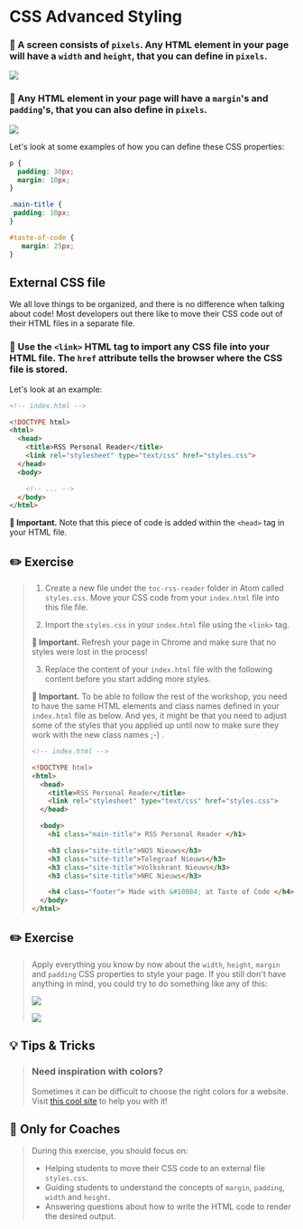 # CSS Advanced Styling

### 🌟 A screen consists of `pixels`. Any HTML element in your page will have a `width` and `height`, that you can define in `pixels`.

[![](http://cd.sseu.re/20170208-aqays.png)](http://cd.sseu.re/20170208-aqays.png)

### 🌟 Any HTML element in your page will have a `margin`'s and `padding`'s, that you can also define in `pixels`.

[![](http://cd.sseu.re/20170208-dckoh.png)](http://cd.sseu.re/20170208-dckoh.png)

Let's look at some examples of how you can define these CSS properties:

```css
p {
  padding: 30px;
  margin: 10px;
}

.main-title {
 padding: 10px;
}

#taste-of-code {
   margin: 25px;
}
```





## External CSS file

We all love things to be organized, and there is no difference when talking about code! Most developers out there like to move their CSS code out of their HTML files in a separate file.

### 🌟 Use the `<link>` HTML tag to import any CSS file into your HTML file. The `href` attribute tells the browser where the CSS file is stored.

Let's look at an example:

```html
<!-- index.html -->

<!DOCTYPE html>
<html>
  <head>
    <title>RSS Personal Reader</title>
    <link rel="stylesheet" type="text/css" href="styles.css">
  </head>
  <body>

    <!-- ... -->
  </body>
</html>
```

**📍 Important.** Note that this piece of code is added within the `<head>` tag in your HTML file.





## ✏️ Exercise

> 1. Create a new file under the `toc-rss-reader` folder in Atom called `styles.css`. Move your CSS code from your `index.html` file into this file file.
>
> 2. Import the `styles.css` in your `index.html` file using the `<link>` tag.
>
>   **📍 Important.** Refresh your page in Chrome and make sure that no styles were lost in the process!
>
> 3. Replace the content of your `index.html` file with the following content before you start adding more styles.
>
>   **📍 Important.** To be able to follow the rest of the workshop, you need to have the same HTML elements and class names defined in your `index.html` file as below. And yes, it might be that you need to adjust some of the styles that you applied up until now to make sure they work with the new class names ;-) .
>
>   ```html
>   <!-- index.html -->
>
>   <!DOCTYPE html>
>   <html>
>     <head>
>       <title>RSS Personal Reader</title>
>       <link rel="stylesheet" type="text/css" href="styles.css">
>     </head>
>
>     <body>
>       <h1 class="main-title"> RSS Personal Reader </h1>
>
>       <h3 class="site-title">NOS Nieuws</h3>
>       <h3 class="site-title">Telegraaf Nieuws</h3>
>       <h3 class="site-title">Volkskrant Nieuws</h3>
>       <h3 class="site-title">NRC Nieuws</h3>
>
>       <h4 class="footer"> Made with &#10084; at Taste of Code </h4>
>     </body>
>   </html>
>   ```

## ✏️ Exercise

> Apply everything you know by now about the `width`, `height`, `margin` and `padding` CSS properties to style your page. If you still don't have anything in mind, you could try to do something like any of this:
>
> [![](http://cd.sseu.re/20170208-lzuf2.png)](http://cd.sseu.re/20170208-lzuf2.png)
>
> [![](http://cd.sseu.re/20170208-i686j.png)](http://cd.sseu.re/20170208-i686j.png)




## 💡 Tips & Tricks

> ### Need inspiration with colors?
>
> Sometimes it can be difficult to choose the right colors for a website. Visit [this cool site](http://www.lolcolors.com/) to help you with it!



## 🎩 Only for Coaches

> During this exercise, you should focus on:
>
> + Helping students to move their CSS code to an external file `styles.css`.
> + Guiding students to understand the concepts of `margin`, `padding`, `width` and `height`.
> + Answering questions about how to write the HTML code to render the desired output.
